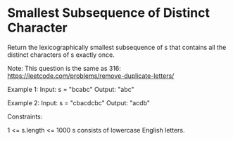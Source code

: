 # Smallest Subsequence of Distinct Character

Return the lexicographically smallest subsequence of s that contains all the distinct characters of s exactly once.

Note: This question is the same as 316: https://leetcode.com/problems/remove-duplicate-letters/

Example 1:
Input: s = "bcabc"
Output: "abc"

Example 2:
Input: s = "cbacdcbc"
Output: "acdb"
 
Constraints:

1 <= s.length <= 1000
s consists of lowercase English letters.